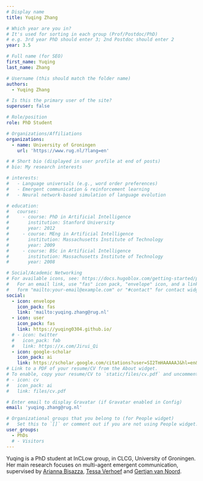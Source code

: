 ```yaml
---
# Display name
title: Yuqing Zhang

# Which year are you in?
# It's used for sorting in each group (Prof/Postdoc/PhD)
# e.g. 3rd year PhD should enter 3; 2nd Postdoc should enter 2
year: 3.5

# Full name (for SEO)
first_name: Yuqing
last_name: Zhang

# Username (this should match the folder name)
authors:
  - Yuqing Zhang

# Is this the primary user of the site?
superuser: false

# Role/position
role: PhD Student

# Organizations/Affiliations
organizations:
  - name: University of Groningen
    url: 'https://www.rug.nl/?lang=en'

# # Short bio (displayed in user profile at end of posts)
# bio: My research interests 

# interests:
#   - Language universals (e.g., word order preferences)
#   - Emergent communication & reinforcement learning
#   - Neural network-based simulation of language evolution

# education:
#   courses:
#     - course: PhD in Artificial Intelligence
#       institution: Stanford University
#       year: 2012
#     - course: MEng in Artificial Intelligence
#       institution: Massachusetts Institute of Technology
#       year: 2009
#     - course: BSc in Artificial Intelligence
#       institution: Massachusetts Institute of Technology
#       year: 2008

# Social/Academic Networking
# For available icons, see: https://docs.hugoblox.com/getting-started/page-builder/#icons
#   For an email link, use "fas" icon pack, "envelope" icon, and a link in the
#   form "mailto:your-email@example.com" or "#contact" for contact widget.
social:
  - icon: envelope
    icon_pack: fas
    link: 'mailto:yuqing.zhang@rug.nl'
  - icon: user
    icon_pack: fas
    link: https://yuqing0304.github.io/
  # - icon: twitter
  #   icon_pack: fab
  #   link: https://x.com/Jirui_Qi
  - icon: google-scholar
    icon_pack: ai
    link: https://scholar.google.com/citations?user=SI2TmHAAAAAJ&hl=en&oi=sra
# Link to a PDF of your resume/CV from the About widget.
# To enable, copy your resume/CV to `static/files/cv.pdf` and uncomment the lines below.
# - icon: cv
#   icon_pack: ai
#   link: files/cv.pdf

# Enter email to display Gravatar (if Gravatar enabled in Config)
email: 'yuqing.zhang@rug.nl'

# Organizational groups that you belong to (for People widget)
#   Set this to `[]` or comment out if you are not using People widget.
user_groups:
  - PhDs
  # - Visitors
---
```


Yuqing is a PhD student at InCLow group, in CLCG, University of Groningen. Her main research focuses on multi-agent emergent communication, supervised by [Arianna Bisazza](https://www.cs.rug.nl/~bisazza/), [Tessa Verhoef](https://www.universiteitleiden.nl/en/staffmembers/tessa-verhoef#tab-2) and [Gertjan van Noord](https://www.rug.nl/staff/g.j.m.van.noord/?lang=en).
